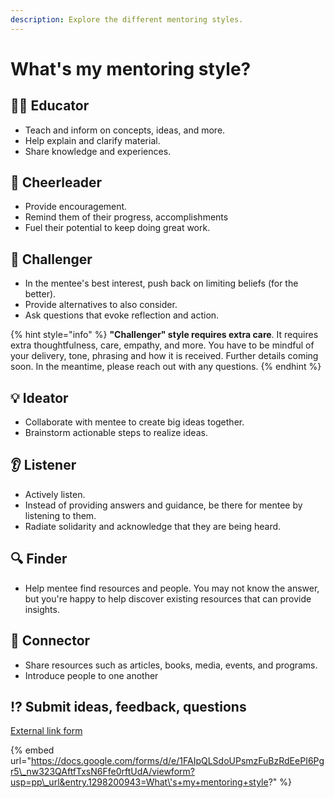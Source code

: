 ```yaml
---
description: Explore the different mentoring styles.
---
```


# What's my mentoring style?

## 👩🏫 Educator

* Teach and inform on concepts, ideas, and more. 
* Help explain and clarify material. 
* Share knowledge and experiences.

## 📣 Cheerleader

* Provide encouragement. 
* Remind them of their progress, accomplishments 
* Fuel their potential to keep doing great work.

## 👾 Challenger

* In the mentee's best interest, push back on limiting beliefs \(for the better\). 
* Provide alternatives to also consider. 
* Ask questions that evoke reflection and action.

{% hint style="info" %}
**"Challenger" style requires extra care**. It requires extra thoughtfulness, care, empathy, and more. You have to be mindful of your delivery, tone, phrasing and how it is received. Further details coming soon. In the meantime, please reach out with any questions.
{% endhint %}

## 💡 Ideator

* Collaborate with mentee to create big ideas together.
* Brainstorm actionable steps to realize ideas.

## 👂 Listener

* Actively listen. 
* Instead of providing answers and guidance, be there for mentee by listening to them. 
* Radiate solidarity and acknowledge that they are being heard.

## 🔍 Finder

* Help mentee find resources and people. You may not know the answer, but you're happy to help discover existing resources that can provide insights.

## 🤝 Connector

* Share  resources such as articles, books, media, events, and programs.
* Introduce people to one another

## ⁉ Submit ideas, feedback, questions

[External link form](https://docs.google.com/forms/d/e/1FAIpQLSdoUPsmzFuBzRdEePI6Pgr5_nw323QAftfTxsN6Ffe0rftUdA/viewform?usp=pp_url&entry.1298200943=What's+my+mentoring+style?)

{% embed url="https://docs.google.com/forms/d/e/1FAIpQLSdoUPsmzFuBzRdEePI6Pgr5\_nw323QAftfTxsN6Ffe0rftUdA/viewform?usp=pp\_url&entry.1298200943=What\'s+my+mentoring+style?" %}





